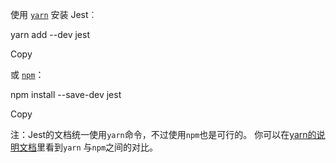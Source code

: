 使用 [`yarn`](https://yarnpkg.com/en/package/jest) 安装 Jest︰

yarn add --dev jest

Copy

或 [`npm`](https://www.npmjs.com/package/jest)：

npm install --save-dev jest

Copy

注：Jest的文档统一使用`yarn`命令，不过使用`npm`也是可行的。 你可以在[yarn的说明文档](https://yarnpkg.com/en/docs/migrating-from-npm#toc-cli-commands-comparison)里看到`yarn` 与`npm`之间的对比。